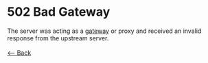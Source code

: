 # 502 Bad Gateway

The server was acting as a [gateway](https://en.wikipedia.org/wiki/Gateway_(telecommunications)) or proxy and received an invalid response from the upstream server.
<br />
<br />
[<-- Back](../../http_codes.md)